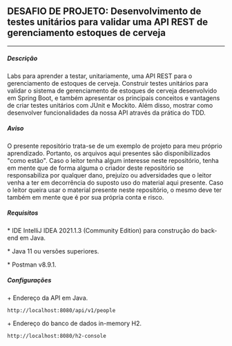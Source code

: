 <h2>DESAFIO DE PROJETO: Desenvolvimento de testes unitários para validar uma API REST de gerenciamento estoques de cerveja</h2>

<hr />

<h5>Descrição</h5>

<p>
Labs para aprender a testar, unitariamente, uma API REST para o gerenciamento de estoques de cerveja. Construir testes unitários para validar o sistema de gerenciamento de estoques de cerveja desenvolvido em Spring Boot, e também apresentar os principais conceitos e vantagens de criar testes unitários com JUnit e Mockito. Além disso, mostrar como desenvolver funcionalidades da nossa API através da prática do TDD.
</p>

<h5>Aviso</h5>

<p>O presente repositório trata-se de um exemplo de projeto para meu próprio aprendizado. Portanto, os arquivos aqui presentes são disponibilizados "como estão". Caso o leitor tenha algum interesse neste repositório, tenha em mente que de forma alguma o criador deste repositório se responsabiliza por qualquer dano, prejuízo ou adversidades que o leitor venha a ter em decorrência do suposto uso do material aqui presente. Caso o leitor queira usar o material presente neste repositório, o mesmo deve ter também em mente que é por sua própria conta e risco.</p>

<h5>Requisitos</h5>

<p>* IDE IntelliJ IDEA 2021.1.3 (Community Edition) para construção do back-end em Java.</p>
<p>* Java 11 ou versões superiores.</p>
<p>* Postman v8.9.1.</p>

  
<h5>Configurações</h5>

<p>+ Endereço da API em Java.</p>

```
http://localhost:8080/api/v1/people
```

<p>+ Endereço do banco de dados in-memory H2.</p>

```
http://localhost:8080/h2-console
```




